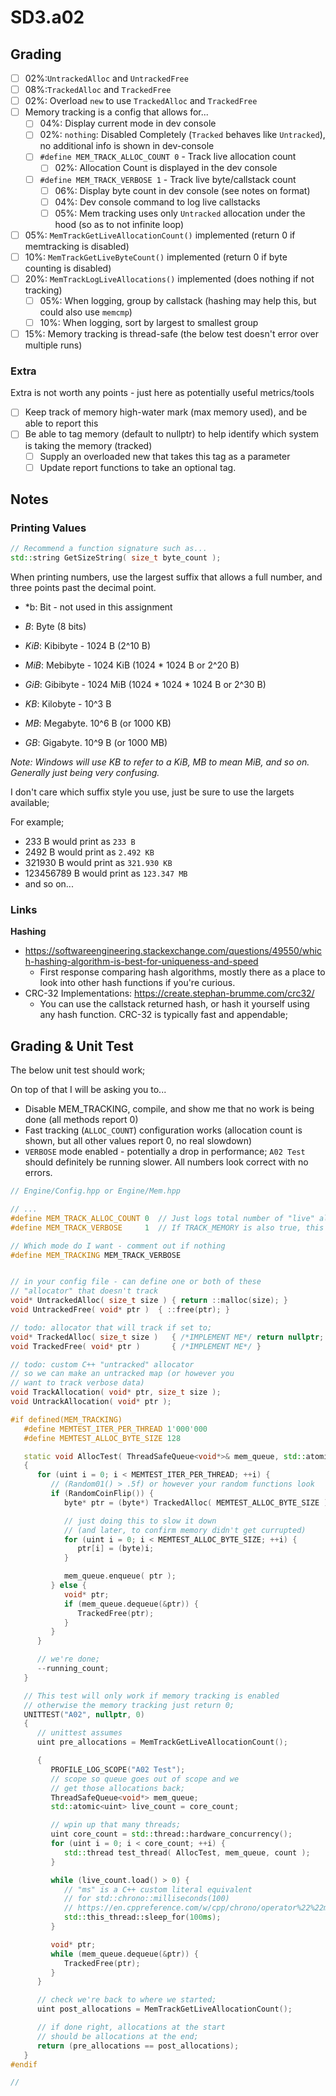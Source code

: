 SD3.a02
======

## Grading

- [ ] 02%:`UntrackedAlloc` and `UntrackedFree`
- [ ] 08%:`TrackedAlloc` and `TrackedFree`
- [ ] 02%: Overload `new` to use `TrackedAlloc` and `TrackedFree`
- [ ] Memory tracking is a config that allows for...
  - [ ] 04%: Display current mode in dev console
  - [ ] 02%: `nothing`: Disabled Completely (`Tracked` behaves like `Untracked`), no additional info is shown in dev-console
  - [ ] `#define MEM_TRACK_ALLOC_COUNT 0` - Track live allocation count 
      - [ ] 02%: Allocation Count is displayed in the dev console
  - [ ] `#define MEM_TRACK_VERBOSE 1` - Track live byte/callstack count 
      - [ ] 06%: Display byte count in dev console (see notes on format)
      - [ ] 04%: Dev console command to log live callstacks
      - [ ] 05%: Mem tracking uses only `Untracked` allocation under the hood (so as to not infinite loop)
- [ ] 05%: `MemTrackGetLiveAllocationCount()` implemented (return 0 if memtracking is disabled)
- [ ] 10%: `MemTrackGetLiveByteCount()` implemented (return 0 if byte counting is disabled)
- [ ] 20%: `MemTrackLogLiveAllocations()` implemented (does nothing if not tracking)
  - [ ] 05%: When logging, group by callstack (hashing may help this, but could also use `memcmp`)
  - [ ] 10%: When logging, sort by largest to smallest group
- [ ] 15%: Memory tracking is thread-safe (the below test doesn't error over multiple runs)

### Extra
Extra is not worth any points - just here as potentially useful metrics/tools

- [ ] Keep track of memory high-water mark (max memory used), and be able to report this
- [ ] Be able to tag memory (default to nullptr) to help identify which system is taking the memory (tracked)
    - [ ] Supply an overloaded new that takes this tag as a parameter
    - [ ] Update report functions to take an optional tag. 

## Notes

### Printing Values
```cpp
// Recommend a function signature such as...
std::string GetSizeString( size_t byte_count ); 
```

When printing numbers, use the largest suffix that allows a full number, 
and three points past the decimal point.  

- *b: Bit - not used in this assignment
- *B*: Byte (8 bits)

- *KiB*: Kibibyte - 1024 B (2^10 B)
- *MiB*: Mebibyte - 1024 KiB (1024 * 1024 B or 2^20 B)
- *GiB*: Gibibyte - 1024 MiB (1024 * 1024 * 1024 B or 2^30 B)

- *KB*: Kilobyte - 10^3 B
- *MB*: Megabyte.  10^6 B (or 1000 KB)
- *GB*: Gigabyte.  10^9 B (or 1000 MB)

*Note: Windows will use KB to refer to a KiB, MB to mean MiB, and so on. 
Generally just being very confusing.*

I don't care which suffix style you use, just be sure to use the largets
available; 

For example; 
- 233 B would print as `233 B`
- 2492 B would print as `2.492 KB`
- 321930 B would print as `321.930 KB`
- 123456789 B would print as `123.347 MB`
- and so on...

### Links



**Hashing** 
- https://softwareengineering.stackexchange.com/questions/49550/which-hashing-algorithm-is-best-for-uniqueness-and-speed
  - First response comparing hash algorithms, mostly there as a place to look into other hash functions if you're curious.  
- CRC-32 Implementations: https://create.stephan-brumme.com/crc32/
  - You can use the callstack returned hash, or hash it yourself using any hash function.  CRC-32 is typically fast and appendable; 


## Grading & Unit Test

The below unit test should work; 

On top of that I will be asking you to...
- Disable MEM_TRACKING, compile, and show me that no work is being done (all methods report 0)
- Fast tracking (`ALLOC_COUNT`) configuration works (allocation count is shown, but all other values report 0, no real slowdown)
- `VERBOSE` mode enabled - potentially a drop in performance;  `A02 Test` should definitely be running slower.  All numbers look correct with no errors.



```cpp
// Engine/Config.hpp or Engine/Mem.hpp

// ... 
#define MEM_TRACK_ALLOC_COUNT 0  // Just logs total number of "live" allocations
#define MEM_TRACK_VERBOSE     1  // If TRACK_MEMORY is also true, this will also track callstacks/bytes for live allocations

// Which mode do I want - comment out if nothing
#define MEM_TRACKING MEM_TRACK_VERBOSE
```

```cpp

// in your config file - can define one or both of these
// "allocator" that doesn't track
void* UntrackedAlloc( size_t size ) { return ::malloc(size); }
void UntrackedFree( void* ptr )  { ::free(ptr); }

// todo: allocator that will track if set to; 
void* TrackedAlloc( size_t size )   { /*IMPLEMENT ME*/ return nullptr; }
void TrackedFree( void* ptr )       { /*IMPLEMENT ME*/ }

// todo: custom C++ "untracked" allocator
// so we can make an untracked map (or however you 
// want to track verbose data)
void TrackAllocation( void* ptr, size_t size ); 
void UntrackAllocation( void* ptr ); 

#if defined(MEM_TRACKING)
   #define MEMTEST_ITER_PER_THREAD 1'000'000
   #define MEMTEST_ALLOC_BYTE_SIZE 128

   static void AllocTest( ThreadSafeQueue<void*>& mem_queue, std::atomic<uint>& running_count )
   {
      for (uint i = 0; i < MEMTEST_ITER_PER_THREAD; ++i) {
         // (Random01() > .5f) or however your random functions look
         if (RandomCoinFlip()) {
            byte* ptr = (byte*) TrackedAlloc( MEMTEST_ALLOC_BYTE_SIZE ); 

            // just doing this to slow it down
            // (and later, to confirm memory didn't get currupted)
            for (uint i = 0; i < MEMTEST_ALLOC_BYTE_SIZE; ++i) {
               ptr[i] = (byte)i; 
            }

            mem_queue.enqueue( ptr ); 
         } else {
            void* ptr; 
            if (mem_queue.dequeue(&ptr)) {
               TrackedFree(ptr); 
            }
         }
      }

      // we're done; 
      --running_count; 
   }

   // This test will only work if memory tracking is enabled
   // otherwise the memory tracking just return 0;
   UNITTEST("A02", nullptr, 0) 
   {
      // unittest assumes 
      uint pre_allocations = MemTrackGetLiveAllocationCount();

      {
         PROFILE_LOG_SCOPE("A02 Test"); 
         // scope so queue goes out of scope and we
         // get those allocations back; 
         ThreadSafeQueue<void*> mem_queue; 
         std::atomic<uint> live_count = core_count;   

         // wpin up that many threads; 
         uint core_count = std::thread::hardware_concurrency(); 
         for (uint i = 0; i < core_count; ++i) {
            std::thread test_thread( AllocTest, mem_queue, count );  
         } 

         while (live_count.load() > 0) {
            // "ms" is a C++ custom literal equivalent 
            // for std::chrono::milliseconds(100)
            // https://en.cppreference.com/w/cpp/chrono/operator%22%22ms
            std::this_thread::sleep_for(100ms); 
         }

         void* ptr; 
         while (mem_queue.dequeue(&ptr)) {
            TrackedFree(ptr); 
         }
      }

      // check we're back to where we started; 
      uint post_allocations = MemTrackGetLiveAllocationCount();

      // if done right, allocations at the start
      // should be allocations at the end; 
      return (pre_allocations == post_allocations); 
   }
#endif

//
```